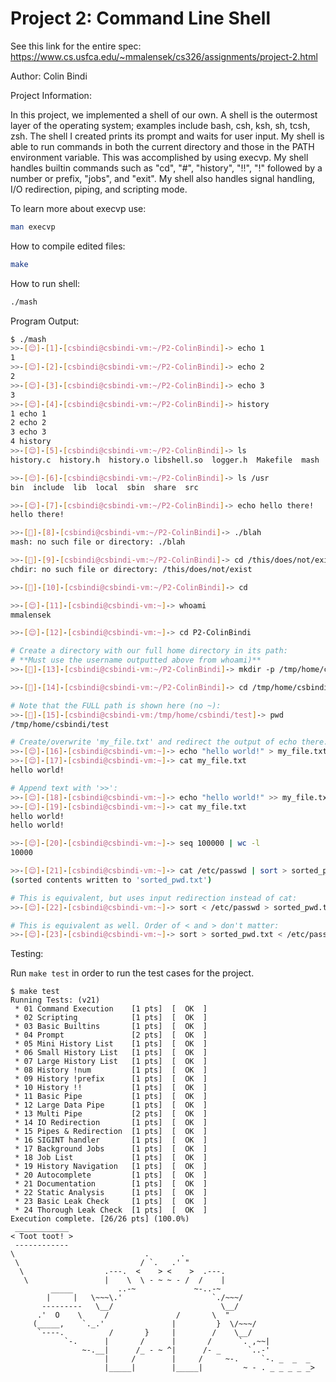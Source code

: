 # Project 2: Command Line Shell

See this link for the entire spec: https://www.cs.usfca.edu/~mmalensek/cs326/assignments/project-2.html

Author: Colin Bindi

Project Information:

In this project, we implemented a shell of our own. A shell is the outermost layer of the operating system; examples include bash, csh, ksh, sh, tcsh, zsh. The shell I created prints its prompt and waits for user input. My shell is able to run commands in both the current directory and those in the PATH environment variable. This was accomplished by using execvp. My shell handles builtin commands such as "cd", "#", "history", "!!", "!" followed by a number or prefix, "jobs", and "exit". My shell also handles signal handling, I/O redirection, piping, and scripting mode.

To learn more about execvp use:

```bash
man execvp
```

How to compile edited files:

```bash
make
```

How to run shell:

```bash
./mash
```

Program Output:
```bash
$ ./mash
>>-[😌]-[1]-[csbindi@csbindi-vm:~/P2-ColinBindi]-> echo 1
1
>>-[😌]-[2]-[csbindi@csbindi-vm:~/P2-ColinBindi]-> echo 2
2
>>-[😌]-[3]-[csbindi@csbindi-vm:~/P2-ColinBindi]-> echo 3
3
>>-[😌]-[4]-[csbindi@csbindi-vm:~/P2-ColinBindi]-> history
1 echo 1
2 echo 2
3 echo 3
4 history
>>-[😌]-[5]-[csbindi@csbindi-vm:~/P2-ColinBindi]-> ls
history.c  history.h  history.o	libshell.so  logger.h  Makefile  mash  README.md  shell.c  shell.o  tests  ui.c  ui.h  ui.o  util.c  util.h  util.o

>>-[😌]-[6]-[csbindi@csbindi-vm:~/P2-ColinBindi]-> ls /usr
bin  include  lib  local  sbin  share  src

>>-[😌]-[7]-[csbindi@csbindi-vm:~/P2-ColinBindi]-> echo hello there!
hello there!

>>-[🤯]-[8]-[csbindi@csbindi-vm:~/P2-ColinBindi]-> ./blah
mash: no such file or directory: ./blah

>>-[🤯]-[9]-[csbindi@csbindi-vm:~/P2-ColinBindi]-> cd /this/does/not/exist
chdir: no such file or directory: /this/does/not/exist

>>-[🙂]-[10]-[csbindi@csbindi-vm:~/P2-ColinBindi]-> cd

>>-[😌]-[11]-[csbindi@csbindi-vm:~]-> whoami
mmalensek

>>-[😌]-[12]-[csbindi@csbindi-vm:~]-> cd P2-ColinBindi

# Create a directory with our full home directory in its path:
# **Must use the username outputted above from whoami)**
>>-[🙂]-[13]-[csbindi@csbindi-vm:~/P2-ColinBindi]-> mkdir -p /tmp/home/csbindi/test

>>-[🙂]-[14]-[csbindi@csbindi-vm:~/P2-ColinBindi]-> cd /tmp/home/csbindi/test

# Note that the FULL path is shown here (no ~):
>>-[🙂]-[15]-[csbindi@csbindi-vm:/tmp/home/csbindi/test]-> pwd
/tmp/home/csbindi/test

# Create/overwrite 'my_file.txt' and redirect the output of echo there:
>>-[😌]-[16]-[csbindi@csbindi-vm:~]-> echo "hello world!" > my_file.txt
>>-[😌]-[17]-[csbindi@csbindi-vm:~]-> cat my_file.txt
hello world!

# Append text with '>>':
>>-[😌]-[18]-[csbindi@csbindi-vm:~]-> echo "hello world!" >> my_file.txt
>>-[😌]-[19]-[csbindi@csbindi-vm:~]-> cat my_file.txt
hello world!
hello world!

>>-[😌]-[20]-[csbindi@csbindi-vm:~]-> seq 100000 | wc -l
10000

>>-[😌]-[21]-[csbindi@csbindi-vm:~]-> cat /etc/passwd | sort > sorted_pwd.txt
(sorted contents written to 'sorted_pwd.txt')

# This is equivalent, but uses input redirection instead of cat:
>>-[😌]-[22]-[csbindi@csbindi-vm:~]-> sort < /etc/passwd > sorted_pwd.txt

# This is equivalent as well. Order of < and > don't matter:
>>-[😌]-[23]-[csbindi@csbindi-vm:~]-> sort > sorted_pwd.txt < /etc/passwd
```

Testing:

Run `make test` in order to run the test cases for the project.

```
$ make test
Running Tests: (v21)
 * 01 Command Execution    [1 pts]  [  OK  ]
 * 02 Scripting            [1 pts]  [  OK  ]
 * 03 Basic Builtins       [1 pts]  [  OK  ]
 * 04 Prompt               [2 pts]  [  OK  ]
 * 05 Mini History List    [1 pts]  [  OK  ]
 * 06 Small History List   [1 pts]  [  OK  ]
 * 07 Large History List   [1 pts]  [  OK  ]
 * 08 History !num         [1 pts]  [  OK  ]
 * 09 History !prefix      [1 pts]  [  OK  ]
 * 10 History !!           [1 pts]  [  OK  ]
 * 11 Basic Pipe           [1 pts]  [  OK  ]
 * 12 Large Data Pipe      [1 pts]  [  OK  ]
 * 13 Multi Pipe           [2 pts]  [  OK  ]
 * 14 IO Redirection       [1 pts]  [  OK  ]
 * 15 Pipes & Redirection  [1 pts]  [  OK  ]
 * 16 SIGINT handler       [1 pts]  [  OK  ]
 * 17 Background Jobs      [1 pts]  [  OK  ]
 * 18 Job List             [1 pts]  [  OK  ]
 * 19 History Navigation   [1 pts]  [  OK  ]
 * 20 Autocomplete         [1 pts]  [  OK  ]
 * 21 Documentation        [1 pts]  [  OK  ]
 * 22 Static Analysis      [1 pts]  [  OK  ]
 * 23 Basic Leak Check     [1 pts]  [  OK  ]
 * 24 Thorough Leak Check  [1 pts]  [  OK  ]
Execution complete. [26/26 pts] (100.0%)
 ____________
< Toot toot! >
 ------------
\                             .       .
 \                           / `.   .' "
  \                  .---.  <    > <    >  .---.
   \                 |    \  \ - ~ ~ - /  /    |
         _____          ..-~             ~-..-~
        |     |   \~~~\.'                    `./~~~/
       ---------   \__/                        \__/
      .'  O    \     /               /       \  "
     (_____,    `._.'               |         }  \/~~~/
      `----.          /       }     |        /    \__/
            `-.      |       /      |       /      `. ,~~|
                ~-.__|      /_ - ~ ^|      /- _      `..-'
                     |     /        |     /     ~-.     `-. _  _  _
                     |_____|        |_____|         ~ - . _ _ _ _ _>
```
